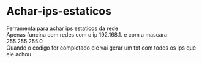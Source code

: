# Achar-ips-estaticos
Ferramenta para achar ips estaticos da rede<br />
Apenas funcina com redes com o ip 192.168.1. e com a mascara 255.255.255.0
<br />
Quando o codigo for completado ele vai gerar um txt com todos os ips que ele achou
